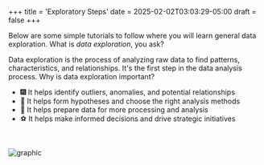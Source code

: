 +++
title = 'Exploratory Steps'
date = 2025-02-02T03:03:29-05:00
draft = false
+++

Below are some simple tutorials to follow where you will learn general data exploration. What is _data exploration_, you ask?

Data exploration is the process of analyzing raw data to find patterns, characteristics, and relationships. It's the first step in the data analysis process. 
Why is data exploration important? 
+ :fireworks: It helps identify outliers, anomalies, and potential relationships
+ :firecracker: It helps form hypotheses and choose the right analysis methods
+ :balloon: It helps prepare data for more processing and analysis
+ :soccer: It helps make informed decisions and drive strategic initiatives

<!-- add a line drop -->
<center> &#x200B; </center>

![graphic](/images/main/dashboard_03.png)
